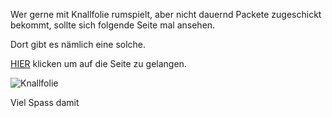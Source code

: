 <!--
.. title: Digitale Knallfolie
.. slug: 252-digitale-knallfolie
.. date: 2007-09-08 15:04:30
.. tags: Fun,Internet
.. description: 
.. type: text
-->

Wer gerne mit Knallfolie rumspielt, aber nicht dauernd Packete zugeschickt bekommt, sollte sich folgende Seite mal ansehen.
<!-- TEASER_END -->

Dort gibt es nämlich eine solche.

[HIER](http://www.mec-crailsheim.de/mecc/unterhaltung/Knallfolie.htm) klicken um auf die Seite zu gelangen.

![Knallfolie](/images/knallfolie.jpg)

Viel Spass damit
